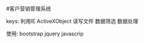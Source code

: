 #客户营销管理系统

keys:
    利用IE ActiveXObject 读写文件
    数据筛选
    数据处理

使用:
    bootstrap
    jquery
    javascrip
